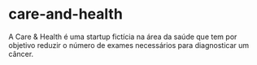 # care-and-health
A Care &amp; Health é uma startup fictícia na área da saúde que tem por objetivo reduzir o número de exames necessários para diagnosticar um câncer. 
